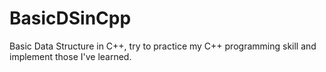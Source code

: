 # BasicDSinCpp
Basic Data Structure in C++, try to practice my C++ programming skill and implement those I've learned.
